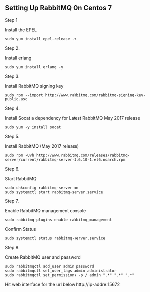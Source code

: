 ## Setting Up RabbitMQ On Centos 7

Step 1

Install the EPEL 

```
sudo yum install epel-release -y
```

Step 2.

Install erlang

```
sudo yum install erlang -y
```

Step 3.

Install RabbitMQ signing key

```
sudo rpm --import http://www.rabbitmq.com/rabbitmq-signing-key-public.asc
```

Step 4.

Install Socat a dependency for Latest RabbitMQ May 2017 release

```
sudo yum -y install socat 
```

Step 5.

Install RabbitMQ (May 2017 release)

```
sudo rpm -Uvh http://www.rabbitmq.com/releases/rabbitmq-server/current/rabbitmq-server-3.6.10-1.el6.noarch.rpm
```

Step 6.

Start RabbitMQ

```
sudo chkconfig rabbitmq-server on
sudo systemctl start rabbitmq-server.service
```

Step 7.

Enable RabbitMQ management console 

```
sudo rabbitmq-plugins enable rabbitmq_management
```

Confirm Status

```
sudo systemctl status rabbitmq-server.service
```

Step 8.

Create RabbitMQ user and password

```
sudo rabbitmqctl add_user admin password 
sudo rabbitmqctl set_user_tags admin administrator
sudo rabbitmqctl set_permissions -p / admin ".*" ".*" ".*"
```

Hit web interface for the url below
http://ip-addre:15672


